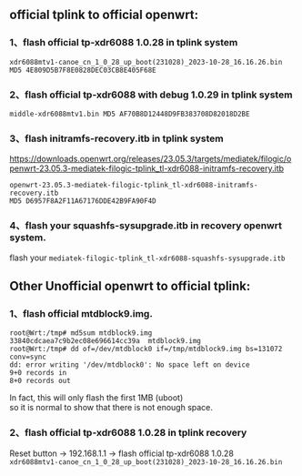 ## official tplink to official openwrt:

### 1、flash official tp-xdr6088 1.0.28 in tplink system
```shell
xdr6088mtv1-canoe_cn_1_0_28_up_boot(231028)_2023-10-28_16.16.26.bin  	
MD5	4E809D5B7F8E0828DEC03CB8E405F68E
```
### 2、flash official tp-xdr6088 with debug 1.0.29 in tplink system
`middle-xdr6088mtv1.bin	MD5	AF70B8D12448D9FB383708D82018D2BE`  

### 3、flash initramfs-recovery.itb in tplink system
https://downloads.openwrt.org/releases/23.05.3/targets/mediatek/filogic/openwrt-23.05.3-mediatek-filogic-tplink_tl-xdr6088-initramfs-recovery.itb
```shell
openwrt-23.05.3-mediatek-filogic-tplink_tl-xdr6088-initramfs-recovery.itb	
MD5	D6957F8A2F11A67176DDE42B9FA90F4D
```
### 4、flash your squashfs-sysupgrade.itb in recovery openwrt system.
flash your `mediatek-filogic-tplink_tl-xdr6088-squashfs-sysupgrade.itb` 

## Other Unofficial openwrt to official tplink:

### 1、flash official mtdblock9.img. 

```shell
root@Wrt:/tmp# md5sum mtdblock9.img
33840cdcaea7c9b2ec08e696614cc39a  mtdblock9.img
root@Wrt:/tmp# dd of=/dev/mtdblock0 if=/tmp/mtdblock9.img bs=131072 conv=sync
dd: error writing '/dev/mtdblock0': No space left on device
9+0 records in
8+0 records out
```
In fact, this will only flash the first 1MB (uboot)   
so it is normal to show that there is not enough space.

### 2、flash official tp-xdr6088 1.0.28 in tplink recovery
Reset button -> 192.168.1.1 -> flash official tp-xdr6088 1.0.28   
`xdr6088mtv1-canoe_cn_1_0_28_up_boot(231028)_2023-10-28_16.16.26.bin`